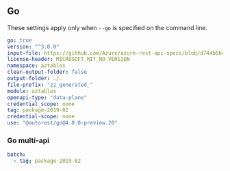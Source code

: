 ## Go

These settings apply only when `--go` is specified on the command line.

<!-- autorest --use=@autorest/go@4.0.0-preview.20 https://raw.githubusercontent.com/Azure/azure-rest-api-specs/master/specification/cosmos-db/data-plane/readme.md --tag=package-2019-02 --file-prefix="zz_generated_" --modelerfour.lenient-model-deduplication --license-header=MICROSOFT_MIT_NO_VERSION --output-folder=aztables --module=aztables --openapi-type="data-plane" --credential-scope=none -->

``` yaml
go: true
version: "^3.0.0"
input-file: https://github.com/Azure/azure-rest-api-specs/blob/d744b6bcb95ab4034832ded556dbbe58f4287c5b/specification/cosmos-db/data-plane/Microsoft.Tables/preview/2019-02-02/table.json
license-header: MICROSOFT_MIT_NO_VERSION
namespace: aztables
clear-output-folder: false
output-folder: ./.
file-prefix: "zz_generated_"
module: aztables
openapi-type: "data-plane"
credential_scope: none
tag: package-2019-02
credential-scope: none
use: "@autorest/go@4.0.0-preview.20"
```

<!-- ``` yaml
directive:
  # dynamically change TableEntityProperties from map[string]interface{} to []byte
  - from: source-file-go
    where: $.definitions.TableEntityProperties
    transform: >-
      $["type"] = "array"
      $["items"] = {
          "type": "string",
          "format": "byte",
      }
      $lib.log($);
``` -->

### Go multi-api

``` yaml $(go) && $(multiapi)
batch:
  - tag: package-2019-02
```